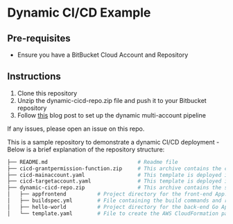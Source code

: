 # Dynamic CI/CD Example

## Pre-requisites ##
* Ensure you have a BitBucket Cloud Account and Repository


## Instructions ##
1. Clone this repository
1. Unzip the dynamic-cicd-repo.zip file and push it to your Bitbucket repository
1. Follow [this](https://aws.amazon.com/blogs/devops/how-soma-global-deploys-their-application-with-a-dynamic-multi-account-pipeline/) blog post to set up the dynamic multi-account pipeline

If any issues, please open an issue on this repo.

This is a sample repository to demonstrate a dynamic CI/CD deployment - Below is a brief explanation of the repository structure:
```bash
├── README.md                             # Readme file
├── cicd-grantpermission-function.zip     # This archive contains the code for deploying the cicd-grant-permission Lambda function in the main CI/CD account
├── cicd-mainaccount.yaml                 # This template is deployed in the main CI/CD account to create the CI/CD pipeline resources
├── cicd-targetaccount.yaml               # This template is deployed in the target CI/CD accounts to create the CI/CD pipeline resources
├── dynamic-cicd-repo.zip                 # This archive contains the source code for the sample application
│   ├── appfrontend          # Project directory for the front-end App.
│   ├── buildspec.yml        # File containing the build commands and related settings that CodeBuild uses to run a build.
│   ├── hello-world          # Project directory for the back-end Go App.
│   └── template.yaml        # File to create the AWS CloudFormation package in the build stage.

